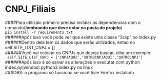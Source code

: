 ## <h1 aling="center">CNPJ_Filiais</h1>
####Para utilizalo primeiro precisa instalar as dependencias com o comando(**lembrando que deve estar na pasta do projeto**)<br /> 
``` pip install -r requirements.txt ```<br /> 
######Após isso você pode ver que existe uma classe "Srap" no index.py<br /> 
######Dentro dela tem os dados que serão utilizados, entao no self.SITE_LIST_CNPJ = []<br /> 
######Você vai colocar os CNPJs que deseja buscar, olha um exemplo:<br /> 
``` self.SITE_LIST_CNPJ = ['CNPJAQUI','OUTROCNPJAQUI','OUTROCNPJ']```<br /> 
######Após isso é só salvar as alterações e executar com python index.py(windos) python3 index.py no linux<br /> 
###OBS: o programa só funciona se você tiver Firefox instalado<br /> 
